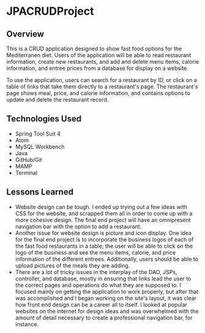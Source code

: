 # JPACRUDProject

## Overview
This is a CRUD application designed to show fast food options for the Mediterranen diet. Users of the application will be able to read restaurant information, create new restaurants, and add and delete menu items, calorie information, and entree prices from a database for display on a website.

To use the application, users can search for a restaurant by ID, or click on a table of links that take them directly to a restaurant's page. The restaurant's page shows meal, price, and calorie information, and contains options to update and delete the restaurant record.  

## Technologies Used
- Spring Tool Suit 4
- Atom
- MySQL Workbench
- Java
- GitHub/Git
- MAMP
- Terminal

## Lessons Learned
- Website design can be tough. I ended up trying out a few ideas with CSS for the website, and scrapped them all in order to come up with a more cohesive design. The final end project will have an omnipresent navigation bar with the option to add a restaurant.
- Another issue for website design is picture and icon display. One idea for the final end project is to incorporate the business logos of each of the fast food restaurants in a table; the user will be able to click on the logo of the business and see the menu items, calorie, and price information of the different entrees. Additionally, users should be able to upload pictures of the meals they are adding.
- There are a lot of tricky issues in the interplay of the DAO, JSPs, controller, and database, mostly in ensuring that links lead the user to the correct pages and operations do what they are supposed to. I focused mainly on getting the application to work properly, but after that was accomplished and I began working on the site's layout, it was clear how front end design can be a career all to itself. I looked at popular websites on the internet for design ideas and was overwhelmed with the amount of detail necessary to create a professional navigation bar, for instance. 
